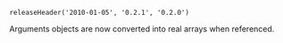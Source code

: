 ```
releaseHeader('2010-01-05', '0.2.1', '0.2.0')
```

Arguments objects are now converted into real arrays when referenced.

